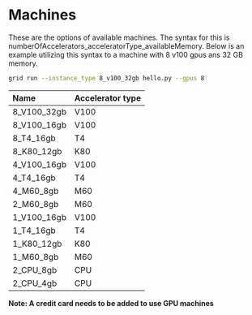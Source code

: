 # Machines

These are the options of available machines. The syntax for this is numberOfAccelerators_acceleratorType_availableMemory. Below is an example utilizing this syntax to a machine with 8 v100 gpus ans 32 GB memory.

```bash
grid run --instance_type 8_v100_32gb hello.py --gpus 8
```

| Name | Accelerator type |
| :--- | :--- |
| 8_V100_32gb | V100 |
| 8_V100_16gb | V100 |
| 8_T4_16gb | T4 |
| 8_K80_12gb | K80 |
| 4_V100_16gb | V100 |
| 4_T4_16gb | T4 |
| 4_M60_8gb | M60 |
| 2_M60_8gb | M60 |
| 1_V100_16gb | V100 |
| 1_T4_16gb | T4 |
| 1_K80_12gb | K80 |
| 1_M60_8gb | M60 |
| 2_CPU_8gb | CPU |
| 2_CPU_4gb | CPU |

**Note: A credit card needs to be added to use GPU machines**
